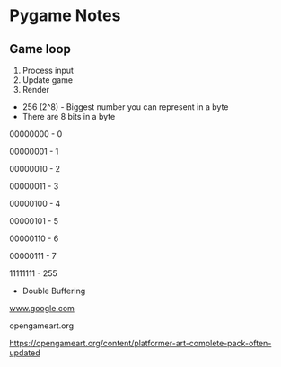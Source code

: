 # Pygame Notes
## Game loop
1. Process input
1. Update game
1. Render

* 256 (2^8) - Biggest number you can represent in a byte
* There are 8 bits in a byte

00000000 - 0

00000001 - 1

00000010 - 2

00000011 - 3

00000100 - 4

00000101 - 5

00000110 - 6

00000111 - 7

11111111 - 255

* Double Buffering

www.google.com

opengameart.org

https://opengameart.org/content/platformer-art-complete-pack-often-updated